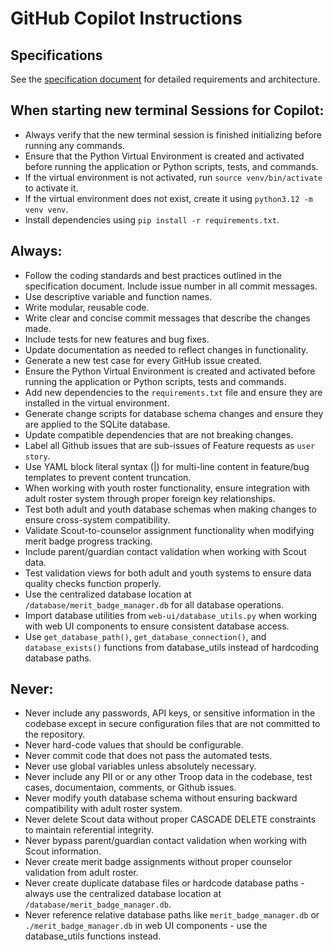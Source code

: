 # GitHub Copilot Instructions

## Specifications
See the [specification document](../spec.md) for detailed requirements and architecture.

## When starting new terminal Sessions for Copilot:
- Always verify that the new terminal session is finished initializing before running any commands.
- Ensure that the Python Virtual Environment is created and activated before running the application or Python scripts, tests, and commands.
- If the virtual environment is not activated, run `source venv/bin/activate` to activate it.
- If the virtual environment does not exist, create it using `python3.12 -m venv venv`.
- Install dependencies using `pip install -r requirements.txt`.

## Always:
- Follow the coding standards and best practices outlined in the specification document.
Include issue number in all commit messages.
- Use descriptive variable and function names.
- Write modular, reusable code.
- Write clear and concise commit messages that describe the changes made.
- Include tests for new features and bug fixes.
- Update documentation as needed to reflect changes in functionality.
- Generate a new test case for every GitHub issue created.
- Ensure the Python Virtual Environment is created and activated before running the application or Python scripts, tests and commands.
- Add new dependencies to the `requirements.txt` file and ensure they are installed in the virtual environment.
- Generate change scripts for database schema changes and ensure they are applied to the SQLite database.
- Update compatible dependencies that are not breaking changes.
- Label all Github issues that are sub-issues of Feature requests as `user story`.
- Use YAML block literal syntax (|) for multi-line content in feature/bug templates to prevent content truncation.
- When working with youth roster functionality, ensure integration with adult roster system through proper foreign key relationships.
- Test both adult and youth database schemas when making changes to ensure cross-system compatibility.
- Validate Scout-to-counselor assignment functionality when modifying merit badge progress tracking.
- Include parent/guardian contact validation when working with Scout data.
- Test validation views for both adult and youth systems to ensure data quality checks function properly.
- Use the centralized database location at `/database/merit_badge_manager.db` for all database operations.
- Import database utilities from `web-ui/database_utils.py` when working with web UI components to ensure consistent database access.
- Use `get_database_path()`, `get_database_connection()`, and `database_exists()` functions from database_utils instead of hardcoding database paths.

## Never:
- Never include any passwords, API keys, or sensitive information in the codebase except in secure configuration files that are not committed to the repository.
- Never hard-code values that should be configurable.
- Never commit code that does not pass the automated tests.
- Never use global variables unless absolutely necessary.
- Never include any PII or or any other Troop data in the codebase, test cases, documentaion, comments, or Github issues.
- Never modify youth database schema without ensuring backward compatibility with adult roster system.
- Never delete Scout data without proper CASCADE DELETE constraints to maintain referential integrity.
- Never bypass parent/guardian contact validation when working with Scout information.
- Never create merit badge assignments without proper counselor validation from adult roster.
- Never create duplicate database files or hardcode database paths - always use the centralized database location at `/database/merit_badge_manager.db`.
- Never reference relative database paths like `merit_badge_manager.db` or `./merit_badge_manager.db` in web UI components - use the database_utils functions instead.